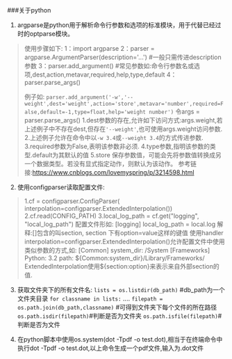 ﻿###关于python

 1. argparse是python用于解析命令行参数和选项的标准模块，用于代替已经过时的optparse模块。
 >使用步骤如下:
 >1：import argparse
 >2：parser = argparse.ArgumentParser(description='...') #一般只需传进description参数
 >3：parser.add_argument() 
 >\#常见参数如:命令行参数名或选项,dest,action,metavar,required,help,type,default
 >4：parser.parse_args()
 >
 >例子如:
 >`parser.add_argument('-w','--weight',dest='weight',action='store',metavar='number',required=False,default=-1,type=float,help='weight number')`
 >令args = parser.parse_args()
 >1.dest参数的存在,允许如下访问方式:args.weight,若上述例子中不存在dest,但存在`'--weight'`,也可使用args.weight访问参数.
 >2.上述例子允许在命令中以`-w 3.4`或`--weight 3.4`的方式传进参数.
 >3.required参数为False,表明该参数非必须.
 >4.type参数,指明该参数的类型.default为其默认的值
 >5.store 保存参数值，可能会先将参数值转换成另一个数据类型。若没有显式指定动作，则默认为该动作。
 >参考链接:https://www.cnblogs.com/lovemyspring/p/3214598.html

 2. 使用configparser读取配置文件:
 >1.cf = configparser.ConfigParser(
            interpolation=configparser.ExtendedInterpolation())
 >2.cf.read(CONFIG_PATH)
 >3.local_log_path = cf.get("logging", "local_log_path")
 >配置文件形如:
 >[logging]
 >local_log_path = local.log
 >解释:[]包含的叫section,    section 下有option=value这样的键值
 >使用handler interpolation=configparser.ExtendedInterpolation()允许配置文件中使用类似参数的方式,如:
 >[Common]
 >system_dir: /System
 >[Frameworks]
 >Python: 3.2
 >path: \${Common:system_dir}/Library/Frameworks/
 >ExtendedInterpolation使用${section:option}来表示来自外部section的值.
 >

 3. 获取文件夹下的所有文件名:
 `lists = os.listdir(db_path)` #db_path为一个文件夹目录
 `for classname in lists:`
  ....   `filepath = os.path.join(db_path,classname)` #可得到文件夹下每个文件的所在路径
  `os.path.isdir(filepath)`#判断是否为文件夹
  `os.path.isfile(filepath)`#判断是否为文件

 4. 在python脚本中使用os.system(dot -Tpdf -o test.dot),相当于在终端命令中执行dot -Tpdf -o test.dot,以上命令生成一个pdf文件,输入为.dot文件